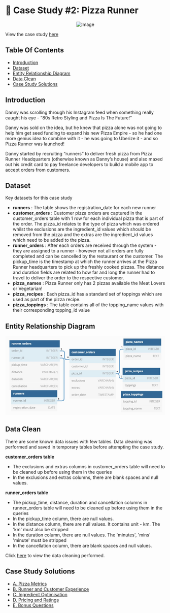 # :pizza: Case Study #2: Pizza Runner
<p align="center">
<img src="https://8weeksqlchallenge.com/images/case-study-designs/2.png" alt="Image" width="450" height="450">

View the case study [here](https://8weeksqlchallenge.com/case-study-2/)

## Table Of Contents
  - [Introduction](#introduction)
  - [Dataset](#dataset)
  - [Entity Relationship Diagram](#entity-relationship-diagram)
  - [Data Clean](#data-clean)
  - [Case Study Solutions](#case-study-solutions)
  
## Introduction
Danny was scrolling through his Instagram feed when something really caught his eye - “80s Retro Styling and Pizza Is The Future!”

Danny was sold on the idea, but he knew that pizza alone was not going to help him get seed funding to expand his new Pizza Empire - so he had one more genius idea to combine with it - he was going to Uberize it - and so Pizza Runner was launched!

Danny started by recruiting “runners” to deliver fresh pizza from Pizza Runner Headquarters (otherwise known as Danny’s house) and also maxed out his credit card to pay freelance developers to build a mobile app to accept orders from customers.

## Dataset
Key datasets for this case study
- **runners** : The table shows the registration_date for each new runner
- **customer_orders** : Customer pizza orders are captured in the customer_orders table with 1 row for each individual pizza that is part of the order. The pizza_id relates to the type of pizza which was ordered whilst the exclusions are the ingredient_id values which should be removed from the pizza and the extras are the ingredient_id values which need to be added to the pizza.
- **runner_orders** : After each orders are received through the system - they are assigned to a runner - however not all orders are fully completed and can be cancelled by the restaurant or the customer. The pickup_time is the timestamp at which the runner arrives at the Pizza Runner headquarters to pick up the freshly cooked pizzas. The distance and duration fields are related to how far and long the runner had to travel to deliver the order to the respective customer.
- **pizza_names** : Pizza Runner only has 2 pizzas available the Meat Lovers or Vegetarian!
- **pizza_recipes** : Each pizza_id has a standard set of toppings which are used as part of the pizza recipe.
- **pizza_toppings** : The table contains all of the topping_name values with their corresponding topping_id value

## Entity Relationship Diagram
![alt text](https://github.com/Lucky-2426/8-weeks-sql-challenge/blob/main/Case%20Study%20%23%202%20-%20Pizza%20Runner/ERD.jpg)

## Data Clean
There are some known data issues with few tables. Data cleaning was performed and saved in temporary tables before attempting the case study.

**customer_orders table**
- The exclusions and extras columns in customer_orders table will need to be cleaned up before using them in the queries
- In the exclusions and extras columns, there are blank spaces and null values.

**runner_orders table**
- The pickup_time, distance, duration and cancellation columns in runner_orders table will need to be cleaned up before using them in the queries
- In the pickup_time column, there are null values.
- In the distance column, there are null values. It contains unit - km. The 'km' must also be stripped
- In the duration column, there are null values. The 'minutes', 'mins' 'minute' must be stripped
- In the cancellation column, there are blank spaces and null values.

Click [here](https://github.com/manaswikamila05/8-Week-SQL-Challenge/blob/main/Case%20Study%20%23%202%20-%20Pizza%20Runner/Data%20Clean.md) to view the data cleaning performed.

## Case Study Solutions
- [A. Pizza Metrics](https://github.com/manaswikamila05/8-Week-SQL-Challenge/blob/main/Case%20Study%20%23%202%20-%20Pizza%20Runner/A.%20Pizza%20metrics.md)
- [B. Runner and Customer Experience](https://github.com/manaswikamila05/8-Week-SQL-Challenge/blob/main/Case%20Study%20%23%202%20-%20Pizza%20Runner/B.%20Runner%20and%20Customer%20Experience.md)
- [C. Ingredient Optimisation](https://github.com/manaswikamila05/8-Week-SQL-Challenge/blob/main/Case%20Study%20%23%202%20-%20Pizza%20Runner/C.%20Ingredient%20Optimisation.md)
- [D. Pricing and Ratings](https://github.com/manaswikamila05/8-Week-SQL-Challenge/blob/main/Case%20Study%20%23%202%20-%20Pizza%20Runner/D.%20Pricing%20and%20Ratings.md)
- [E. Bonus Questions](https://github.com/manaswikamila05/8-Week-SQL-Challenge/blob/main/Case%20Study%20%23%202%20-%20Pizza%20Runner/E.%20Bonus%20Questions.md)
